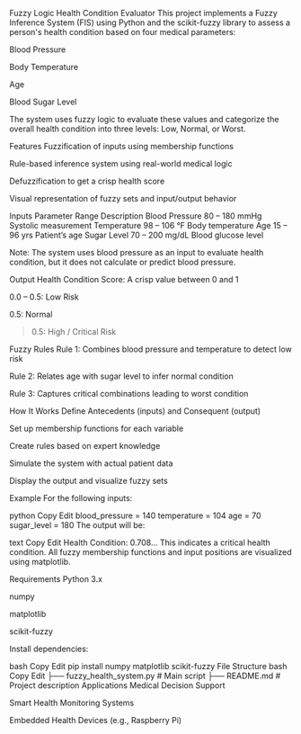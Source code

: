 Fuzzy Logic Health Condition Evaluator
This project implements a Fuzzy Inference System (FIS) using Python and the scikit-fuzzy library to assess a person's health condition based on four medical parameters:

Blood Pressure

Body Temperature

Age

Blood Sugar Level

The system uses fuzzy logic to evaluate these values and categorize the overall health condition into three levels: Low, Normal, or Worst.

Features
Fuzzification of inputs using membership functions

Rule-based inference system using real-world medical logic

Defuzzification to get a crisp health score

Visual representation of fuzzy sets and input/output behavior

Inputs
Parameter	Range	Description
Blood Pressure	80 – 180 mmHg	Systolic measurement
Temperature	98 – 106 °F	Body temperature
Age	15 – 96 yrs	Patient’s age
Sugar Level	70 – 200 mg/dL	Blood glucose level

Note: The system uses blood pressure as an input to evaluate health condition, but it does not calculate or predict blood pressure.

Output
Health Condition Score: A crisp value between 0 and 1

0.0 – 0.5: Low Risk

0.5: Normal

> 0.5: High / Critical Risk

Fuzzy Rules
Rule 1: Combines blood pressure and temperature to detect low risk

Rule 2: Relates age with sugar level to infer normal condition

Rule 3: Captures critical combinations leading to worst condition

How It Works
Define Antecedents (inputs) and Consequent (output)

Set up membership functions for each variable

Create rules based on expert knowledge

Simulate the system with actual patient data

Display the output and visualize fuzzy sets

Example
For the following inputs:

python
Copy
Edit
blood_pressure = 140
temperature = 104
age = 70
sugar_level = 180
The output will be:

text
Copy
Edit
Health Condition: 0.708...
This indicates a critical health condition.
All fuzzy membership functions and input positions are visualized using matplotlib.

Requirements
Python 3.x

numpy

matplotlib

scikit-fuzzy

Install dependencies:

bash
Copy
Edit
pip install numpy matplotlib scikit-fuzzy
File Structure
bash
Copy
Edit
├── fuzzy_health_system.py    # Main script
├── README.md                 # Project description
Applications
Medical Decision Support

Smart Health Monitoring Systems

Embedded Health Devices (e.g., Raspberry Pi)
